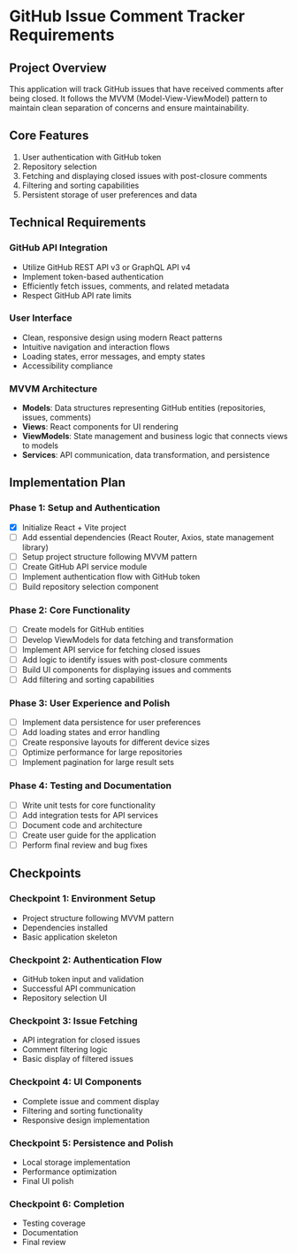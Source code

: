 # GitHub Issue Comment Tracker Requirements

## Project Overview
This application will track GitHub issues that have received comments after being closed. It follows the MVVM (Model-View-ViewModel) pattern to maintain clean separation of concerns and ensure maintainability.

## Core Features
1. User authentication with GitHub token
2. Repository selection
3. Fetching and displaying closed issues with post-closure comments
4. Filtering and sorting capabilities
5. Persistent storage of user preferences and data

## Technical Requirements

### GitHub API Integration
- Utilize GitHub REST API v3 or GraphQL API v4
- Implement token-based authentication
- Efficiently fetch issues, comments, and related metadata
- Respect GitHub API rate limits

### User Interface
- Clean, responsive design using modern React patterns
- Intuitive navigation and interaction flows
- Loading states, error messages, and empty states
- Accessibility compliance

### MVVM Architecture
- **Models**: Data structures representing GitHub entities (repositories, issues, comments)
- **Views**: React components for UI rendering
- **ViewModels**: State management and business logic that connects views to models
- **Services**: API communication, data transformation, and persistence

## Implementation Plan

### Phase 1: Setup and Authentication
- [x] Initialize React + Vite project
- [ ] Add essential dependencies (React Router, Axios, state management library)
- [ ] Setup project structure following MVVM pattern
- [ ] Create GitHub API service module
- [ ] Implement authentication flow with GitHub token
- [ ] Build repository selection component

### Phase 2: Core Functionality
- [ ] Create models for GitHub entities
- [ ] Develop ViewModels for data fetching and transformation
- [ ] Implement API service for fetching closed issues
- [ ] Add logic to identify issues with post-closure comments
- [ ] Build UI components for displaying issues and comments
- [ ] Add filtering and sorting capabilities

### Phase 3: User Experience and Polish
- [ ] Implement data persistence for user preferences
- [ ] Add loading states and error handling
- [ ] Create responsive layouts for different device sizes
- [ ] Optimize performance for large repositories
- [ ] Implement pagination for large result sets

### Phase 4: Testing and Documentation
- [ ] Write unit tests for core functionality
- [ ] Add integration tests for API services
- [ ] Document code and architecture
- [ ] Create user guide for the application
- [ ] Perform final review and bug fixes

## Checkpoints

### Checkpoint 1: Environment Setup
- Project structure following MVVM pattern
- Dependencies installed
- Basic application skeleton

### Checkpoint 2: Authentication Flow
- GitHub token input and validation
- Successful API communication
- Repository selection UI

### Checkpoint 3: Issue Fetching
- API integration for closed issues
- Comment filtering logic
- Basic display of filtered issues

### Checkpoint 4: UI Components
- Complete issue and comment display
- Filtering and sorting functionality
- Responsive design implementation

### Checkpoint 5: Persistence and Polish
- Local storage implementation
- Performance optimization
- Final UI polish

### Checkpoint 6: Completion
- Testing coverage
- Documentation
- Final review